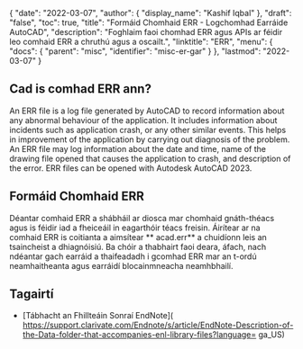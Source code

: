 {
  "date": "2022-03-07",
  "author": {
    "display_name": "Kashif Iqbal"
},
  "draft": "false",
  "toc": true,
  "title": "Formáid Chomhaid ERR - Logchomhad Earráide AutoCAD",
  "description": "Foghlaim faoi chomhad ERR agus APIs ar féidir leo comhaid ERR a chruthú agus a oscailt.",
  "linktitle": "ERR",
  "menu": {
    "docs": {
      "parent": "misc",
      "identifier": "misc-er-gar"
}
},
  "lastmod": "2022-03-07"
}

## Cad is comhad ERR ann?

An ERR file is a log file generated by AutoCAD to record information about any abnormal behaviour of the application. It includes information about incidents such as application crash, or any other similar events. This helps in improvement of the application by carrying out diagnosis of the problem. An ERR file may log information about the date and time, name of the drawing file opened that causes the application to crash, and description of the error. ERR files can be opened with
Autodesk AutoCAD 2023.

## Formáid Chomhaid ERR

Déantar comhaid ERR a shábháil ar diosca mar chomhaid gnáth-théacs agus is féidir iad a fheiceáil in eagarthóir téacs freisin. Áirítear ar na comhaid ERR is coitianta a aimsítear ** acad.err** a chuidíonn leis an tsaincheist a dhiagnóisiú. Ba chóir a thabhairt faoi deara, áfach, nach ndéantar gach earráid a thaifeadadh i gcomhad ERR mar an t-ordú neamhaitheanta agus earráidí blocainmneacha neamhbhailí.

## Tagairtí

* [Tábhacht an Fhillteáin Sonraí EndNote]( https://support.clarivate.com/Endnote/s/article/EndNote-Description-of-the-Data-folder-that-accompanies-enl-library-files?language= ga_US)



